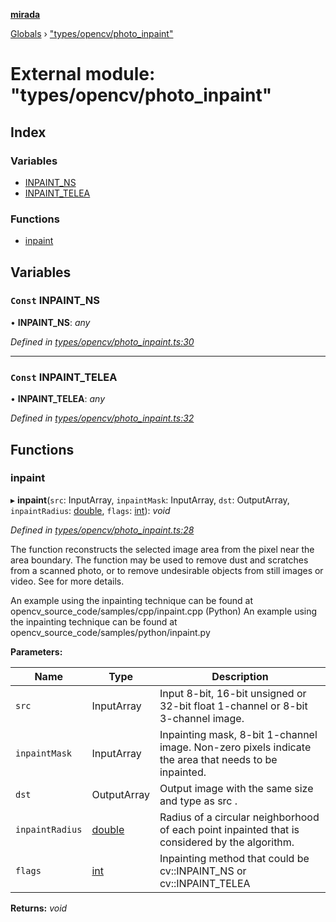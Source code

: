 **[mirada](../README.md)**

[Globals](../README.md) › ["types/opencv/photo_inpaint"](_types_opencv_photo_inpaint_.md)

# External module: "types/opencv/photo_inpaint"

## Index

### Variables

* [INPAINT_NS](_types_opencv_photo_inpaint_.md#const-inpaint_ns)
* [INPAINT_TELEA](_types_opencv_photo_inpaint_.md#const-inpaint_telea)

### Functions

* [inpaint](_types_opencv_photo_inpaint_.md#inpaint)

## Variables

### `Const` INPAINT_NS

• **INPAINT_NS**: *any*

*Defined in [types/opencv/photo_inpaint.ts:30](https://github.com/cancerberoSgx/mirada/blob/eecc091/mirada/src/types/opencv/photo_inpaint.ts#L30)*

___

### `Const` INPAINT_TELEA

• **INPAINT_TELEA**: *any*

*Defined in [types/opencv/photo_inpaint.ts:32](https://github.com/cancerberoSgx/mirada/blob/eecc091/mirada/src/types/opencv/photo_inpaint.ts#L32)*

## Functions

###  inpaint

▸ **inpaint**(`src`: InputArray, `inpaintMask`: InputArray, `dst`: OutputArray, `inpaintRadius`: [double](_types_opencv__hacks_.md#double), `flags`: [int](_types_opencv__hacks_.md#int)): *void*

*Defined in [types/opencv/photo_inpaint.ts:28](https://github.com/cancerberoSgx/mirada/blob/eecc091/mirada/src/types/opencv/photo_inpaint.ts#L28)*

The function reconstructs the selected image area from the pixel near the area boundary. The
function may be used to remove dust and scratches from a scanned photo, or to remove undesirable
objects from still images or video. See  for more details.

An example using the inpainting technique can be found at opencv_source_code/samples/cpp/inpaint.cpp
(Python) An example using the inpainting technique can be found at
opencv_source_code/samples/python/inpaint.py

**Parameters:**

Name | Type | Description |
------ | ------ | ------ |
`src` | InputArray | Input 8-bit, 16-bit unsigned or 32-bit float 1-channel or 8-bit 3-channel image.  |
`inpaintMask` | InputArray | Inpainting mask, 8-bit 1-channel image. Non-zero pixels indicate the area that needs to be inpainted.  |
`dst` | OutputArray | Output image with the same size and type as src .  |
`inpaintRadius` | [double](_types_opencv__hacks_.md#double) | Radius of a circular neighborhood of each point inpainted that is considered by the algorithm.  |
`flags` | [int](_types_opencv__hacks_.md#int) | Inpainting method that could be cv::INPAINT_NS or cv::INPAINT_TELEA  |

**Returns:** *void*